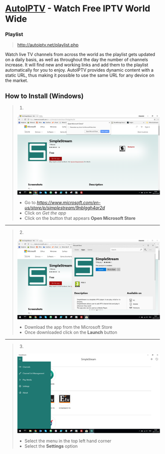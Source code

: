 # [AutoIPTV](http://autoiptv.net) - Watch Free IPTV World Wide

### Playlist

> http://autoiptv.net/playlist.php

Watch live TV channels from across the world as the playlist gets updated on a daily basis, as well as throughout the day the number of channels increase. It will find new and working links and add them to the playlist automatically for you to enjoy. AutoIPTV provides dynamic content with a static URL, thus making it possible to use the same URL for any device on the market.  

## How to Install (Windows)

> 1.
> ![Capture 1](images/Capture1.PNG)
> - Go to *https://www.microsoft.com/en-us/store/p/simplestream/9nblggh4qr2d*
> - Click on *Get the app*
> - Click on the button that appears **Open Microsoft Store**

----

> 2.
> ![Capture 2](images/Capture2.PNG)
> - Download the app from the Microsoft Store
> - Once downloaded click on the **Launch** button

----

> 3.
> ![Capture 3](images/Capture3.PNG)
> - Select the menu in the top left hand corner
> - Select the **Settings** option
